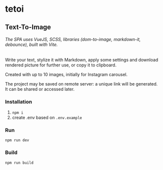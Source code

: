 # tetoi

## Text-To-Image

###### *The SPA uses VueJS, SCSS, libraries (dom-to-image, markdown-it, debounce), built with Vite.*

Write your text, stylize it with Markdown, apply some settings
and download rendered picture for further use,
or copy it to clipboard.

Created with up to 10 images, initially for Instagram carousel.

The project may be saved on remote server: 
a unique link will be generated. 
It can be shared or accessed later.

### Installation

1. `npm i`
2. create .env based on `.env.example`

### Run

`npm run dev`

### Build

`npm run build`
